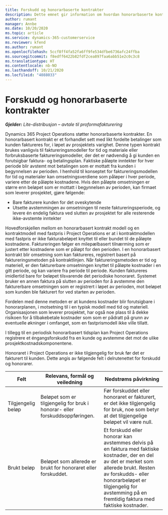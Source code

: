 ```yaml
---
title: Forskudd og honorarbaserte kontrakter
description: Dette emnet gir information om hvordan honorarbaserte kontraktmodeller og forskudd i Project Operations.
author: rumant
manager: Annbe
ms.date: 10/20/2020
ms.topic: article
ms.service: dynamics-365-customerservice
ms.reviewer: kfend
ms.author: rumant
ms.openlocfilehash: 5ccf8ff4fa52fa6ff9fe534dfbe6736afc24ffba
ms.sourcegitcommit: f8edff6422b82fdf2cea897faa6abb51e2c0c3c8
ms.translationtype: HT
ms.contentlocale: nb-NO
ms.lasthandoff: 10/21/2020
ms.locfileid: "4088033"
---
```

# <a name="advances-and-retainer-based-contracts"></a>Forskudd og honorarbaserte kontrakter 


_**Gjelder:** Lite-distribusjon – avtale til proformafakturering_

Dynamics 365 Project Operations støtter honorarbaserte kontrakter. En honorarbasert kontrakt er et forhandlet sett med likt fordelte betalinger som kunden faktureres for, i løpet av prosjektets varighet. Denne typen kontrakt brukes vanligvis til faktureringsmodeller for tid og materiale eller forbruksbaserte faktureringsmodeller, der det er nødvendig å gi kunden en forutsigbar faktura- og betalingsplan. Faktiske påløpte inntekter for hver periode blir avstemt mot betalingen som er mottatt fra kunden i begynnelsen av perioden. I henhold til konseptet for faktureringsmodellen for tid og materialer kan omsetningsverdiene som påløper i hver periode, variere etter de påløpte kostnadene. Hvis den påløpte omsetningen er større enn beløpet som er mottatt i begynnelsen av perioden, kan firmaet som leverer prosjektet, gjøre følgende:

- Bare fakturere kunden for det oveskytende 
- Utsette avstemmingen av omsetningen til neste faktureringsperiode, og levere én endelig faktura ved slutten av prosjektet for alle resterende ikke-avstemte inntekter

Hovedforskjellen mellom en honorarbasert kontrakt modell og en kontraktmodell med fastpris i Project Operations er at i kontraktmodellen med fastpris er ikke fakturabeløpet knyttet til eller bundet til de påløpte kostnadene. Faktureringen følger en milepælbasert tilnærming som er justert etter kostnadene som er påløpt for den perioden. I en honorarbasert kontrakt blir omsetning som kan faktureres, registrert basert på faktureringsmetoden på kontraktlinjen. Når faktureringsmetoden er tid og materiell, er den fakturerbare omsetningen knyttet til påløpte kostnader i en gitt periode, og kan variere fra periode til periode. Kunden faktureres imidlertid bare for beløpet tilsvarende det periodiske honoraret. Systemet bruker en annen faktura på slutten av perioden for å avstemme den fakturerbare omsetningen som er registrert i løpet av perioden, mot beløpet som kunden ble fakturert for ved starten av perioden.

Fordelen med denne metoden er at kundens kostnader blir forutsigbare i honorarplanen, i motsetning til i en typisk modell med tid og materiell. Organisasjonen som leverer prosjektet, har også noe plass til å dekke risikoen for å tilbakebetale kostnader som som er pådratt på grunn av eventuelle økninger i omfanget, som en fastprismodell ikke ville tillatt.

I tillegg til en periodisk honorarbasert tidsplan kan Project Operations registrere et éngangsforskudd fra en kunde og avstemme det mot de ulike prosjektkostnadskomponentene.

Honoraret i Project Operations er ikke tilgjengelig for bruk før det er fakturert til kunden. Dette angis av følgende felt i delrutenettet for forskudd og honorarer.

| Felt | Relevans, formål og veiledning | Nedstrøms påvirkning |
| --- | --- | --- |
| Tilgjengelig beløp | Beløpet som er tilgjengelig for bruk i honorar- eller forskuddsoppføringen. | Før forskuddet eller honoraret er fakturert, er det ikke tilgjengelig for bruk, noe som betyr at det tilgjengelige beløpet vil være null. |
| Brukt beløp | Beløpet som allerede er brukt for honoraret eller forskuddet. | Et forskudd eller honorar kan avstemmes delvis på en faktura med faktiske kostnader, der en del av det er merket som allerede brukt. Resten av forskudds- eller honorarbeløpet er tilgjengelig for avstemming på en fremtidig faktura med faktiske kostnader. |
